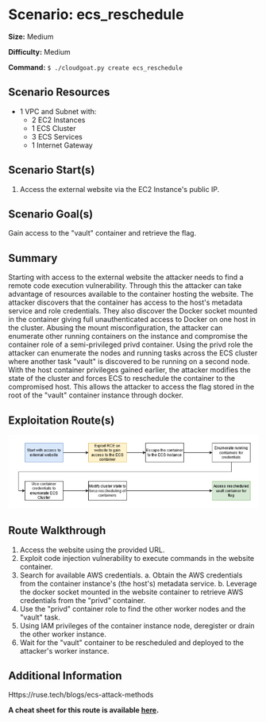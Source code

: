# Scenario: ecs_reschedule

**Size:** Medium

**Difficulty:** Medium

**Command:** `$ ./cloudgoat.py create ecs_reschedule`

## Scenario Resources

- 1 VPC and Subnet with:
    - 2 EC2 Instances
    - 1 ECS Cluster
    - 3 ECS Services
    - 1 Internet Gateway

## Scenario Start(s)

1. Access the external website via the EC2 Instance's public IP.

## Scenario Goal(s)

Gain access to the "vault" container and retrieve the flag.

## Summary

Starting with access to the external website the attacker needs to find a remote code execution vulnerability. Through
this the attacker can take advantage of resources available to the container hosting the website. The attacker discovers
that the container has access to the host's metadata service and role credentials. They also discover the Docker socket
mounted in the container giving full unauthenticated access to Docker on one host in the cluster. Abusing the mount
misconfiguration, the attacker can enumerate other running containers on the instance and compromise the container role
of a semi-privileged privd container. Using the privd role the attacker can enumerate the nodes and running tasks across
the ECS cluster where another task "vault" is discovered to be running on a second node. With the host container
privileges gained earlier, the attacker modifies the state of the cluster and forces ECS to reschedule the container to
the compromised host. This allows the attacker to access the flag stored in the root of the "vault" container instance
through docker.

## Exploitation Route(s)

![Scenario Route(s)](assets/diagram.png)

## Route Walkthrough 

1. Access the website using the provided URL.
2. Exploit code injection vulnerability to execute commands in the website container.
3. Search for available AWS credentials.
  a. Obtain the AWS credentials from the container instance's (the host's) metadata service.
  b. Leverage the docker socket mounted in the website container to retrieve AWS credentials from the "privd" container.
5. Use the "privd" container role to find the other worker nodes and the "vault" task.
6. Using IAM privileges of the container instance node, deregister or drain the other worker instance.
7. Wait for the "vault" container to be rescheduled and deployed to the attacker's worker instance.


## Additional Information

Https://ruse.tech/blogs/ecs-attack-methods

**A cheat sheet for this route is available [here](./cheat_sheet.md).**
